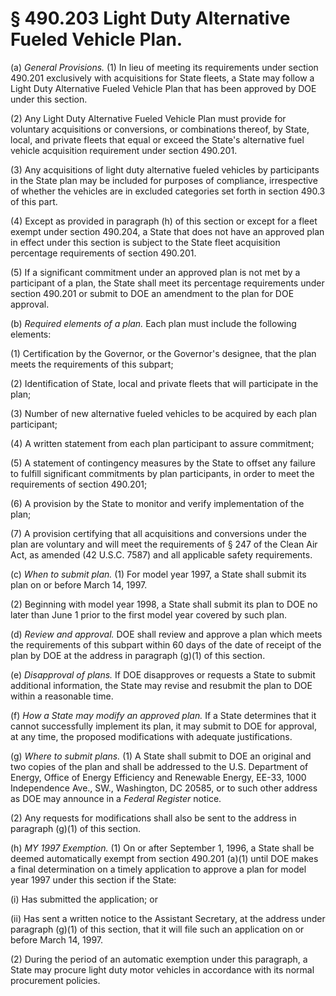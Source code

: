 # § 490.203   Light Duty Alternative Fueled Vehicle Plan.

(a) *General Provisions.* (1) In lieu of meeting its requirements under section 490.201 exclusively with acquisitions for State fleets, a State may follow a Light Duty Alternative Fueled Vehicle Plan that has been approved by DOE under this section. 


(2) Any Light Duty Alternative Fueled Vehicle Plan must provide for voluntary acquisitions or conversions, or combinations thereof, by State, local, and private fleets that equal or exceed the State's alternative fuel vehicle acquisition requirement under section 490.201. 


(3) Any acquisitions of light duty alternative fueled vehicles by participants in the State plan may be included for purposes of compliance, irrespective of whether the vehicles are in excluded categories set forth in section 490.3 of this part. 


(4) Except as provided in paragraph (h) of this section or except for a fleet exempt under section 490.204, a State that does not have an approved plan in effect under this section is subject to the State fleet acquisition percentage requirements of section 490.201. 


(5) If a significant commitment under an approved plan is not met by a participant of a plan, the State shall meet its percentage requirements under section 490.201 or submit to DOE an amendment to the plan for DOE approval. 


(b) *Required elements of a plan.* Each plan must include the following elements: 


(1) Certification by the Governor, or the Governor's designee, that the plan meets the requirements of this subpart; 


(2) Identification of State, local and private fleets that will participate in the plan; 


(3) Number of new alternative fueled vehicles to be acquired by each plan participant; 


(4) A written statement from each plan participant to assure commitment; 


(5) A statement of contingency measures by the State to offset any failure to fulfill significant commitments by plan participants, in order to meet the requirements of section 490.201; 


(6) A provision by the State to monitor and verify implementation of the plan; 


(7) A provision certifying that all acquisitions and conversions under the plan are voluntary and will meet the requirements of § 247 of the Clean Air Act, as amended (42 U.S.C. 7587) and all applicable safety requirements. 


(c) *When to submit plan.* (1) For model year 1997, a State shall submit its plan on or before March 14, 1997.


(2) Beginning with model year 1998, a State shall submit its plan to DOE no later than June 1 prior to the first model year covered by such plan. 


(d) *Review and approval.* DOE shall review and approve a plan which meets the requirements of this subpart within 60 days of the date of receipt of the plan by DOE at the address in paragraph (g)(1) of this section. 


(e) *Disapproval of plans.* If DOE disapproves or requests a State to submit additional information, the State may revise and resubmit the plan to DOE within a reasonable time. 


(f) *How a State may modify an approved plan.* If a State determines that it cannot successfully implement its plan, it may submit to DOE for approval, at any time, the proposed modifications with adequate justifications. 


(g) *Where to submit plans.* (1) A State shall submit to DOE an original and two copies of the plan and shall be addressed to the U.S. Department of Energy, Office of Energy Efficiency and Renewable Energy, EE-33, 1000 Independence Ave., SW., Washington, DC 20585, or to such other address as DOE may announce in a _Federal Register_ notice. 


(2) Any requests for modifications shall also be sent to the address in paragraph (g)(1) of this section. 


(h) *MY 1997 Exemption.* (1) On or after September 1, 1996, a State shall be deemed automatically exempt from section 490.201 (a)(1) until DOE makes a final determination on a timely application to approve a plan for model year 1997 under this section if the State: 


(i) Has submitted the application; or 


(ii) Has sent a written notice to the Assistant Secretary, at the address under paragraph (g)(1) of this section, that it will file such an application on or before March 14, 1997. 


(2) During the period of an automatic exemption under this paragraph, a State may procure light duty motor vehicles in accordance with its normal procurement policies. 




